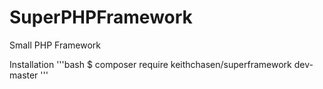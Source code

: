 # SuperPHPFramework
Small PHP Framework

Installation
'''bash
$ composer require keithchasen/superframework dev-master
'''

